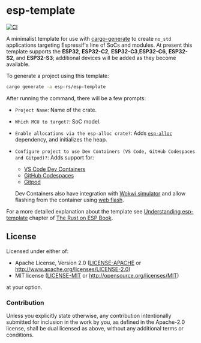 # esp-template
[![CI](https://github.com/esp-rs/esp-template/actions/workflows/ci.yml/badge.svg)](https://github.com/esp-rs/esp-template/actions/workflows/ci.yml)

A minimalist template for use with [cargo-generate] to create `no_std` applications targeting Espressif's line of SoCs and modules. At present this template supports the **ESP32**, **ESP32-C2**, **ESP32-C3**,**ESP32-C6**, **ESP32-S2**, and **ESP32-S3**; additional devices will be added as they become available.

To generate a project using this template:

```bash
cargo generate -a esp-rs/esp-template
```

After running the command, there will be a few prompts:
- `Project Name`: Name of the crate.
- `Which MCU to target?`: SoC model.
- `Enable allocations via the esp-alloc crate?`: Adds [`esp-alloc`] dependency, and initializes the heap.
- `Configure project to use Dev Containers (VS Code, GitHub Codespaces and Gitpod)?`: Adds support for:
   -  [VS Code Dev Containers]
   -  [GitHub Codespaces]
   -  [Gitpod]

   Dev Containers also have integration with [Wokwi simulator] and allow flashing from the container using [web flash].

For a more detailed explanation about the template see [Understanding esp-template] chapter of [The Rust on ESP Book].

[cargo-generate]: https://github.com/cargo-generate/cargo-generate
[`esp-alloc`]: https://github.com/esp-rs/esp-alloc
[VS Code Dev Containers]: https://code.visualstudio.com/docs/remote/containers#_quick-start-open-an-existing-folder-in-a-container
[GitHub Codespaces]: https://docs.github.com/en/codespaces/developing-in-codespaces/creating-a-codespace
[Gitpod]: https://www.gitpod.io
[Wokwi simulator]: https://wokwi.com/
[web flash]: https://github.com/bjoernQ/esp-web-flash-server
[Understanding esp-template]: https://esp-rs.github.io/book/writing-your-own-application/no-std-applications/understanding-esp-template.html
[The Rust on ESP Book]: https://esp-rs.github.io/book/


## License

Licensed under either of:

- Apache License, Version 2.0 ([LICENSE-APACHE](LICENSE-APACHE) or http://www.apache.org/licenses/LICENSE-2.0)
- MIT license ([LICENSE-MIT](LICENSE-MIT) or http://opensource.org/licenses/MIT)

at your option.

### Contribution

Unless you explicitly state otherwise, any contribution intentionally submitted for inclusion in
the work by you, as defined in the Apache-2.0 license, shall be dual licensed as above, without
any additional terms or conditions.
